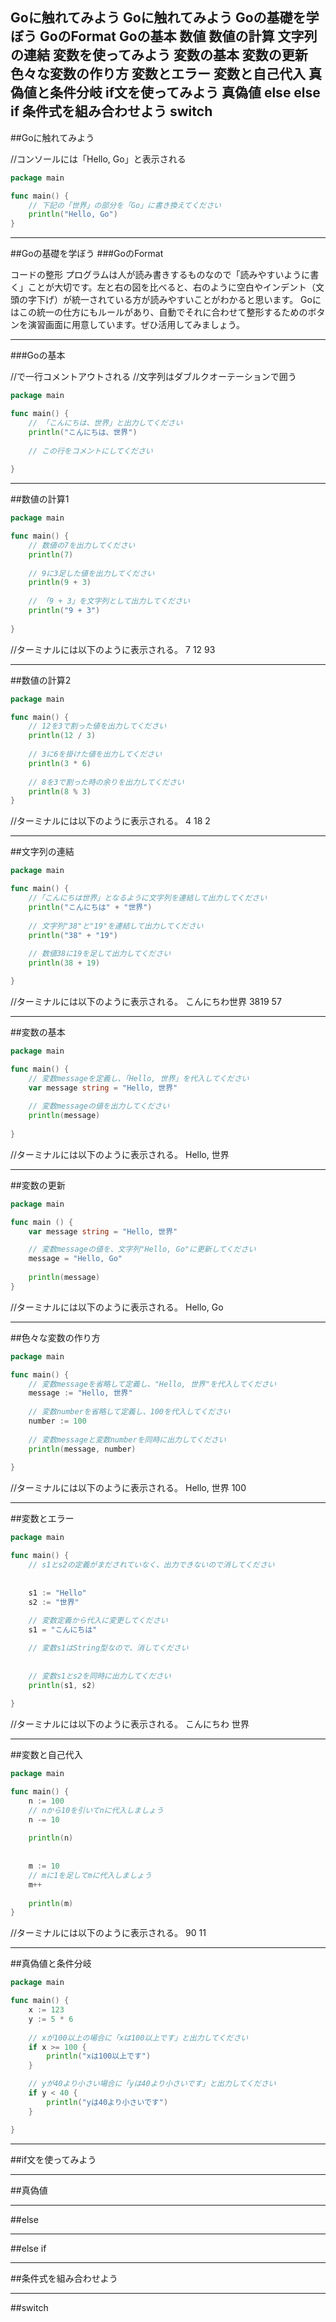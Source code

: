 Goに触れてみよう
Goに触れてみよう
Goの基礎を学ぼう
GoのFormat
Goの基本
数値
数値の計算
文字列の連結
変数を使ってみよう
変数の基本
変数の更新
色々な変数の作り方
変数とエラー
変数と自己代入
真偽値と条件分岐
if文を使ってみよう
真偽値
else
else if
条件式を組み合わせよう
switch
----------------------------------------
##Goに触れてみよう

//コンソールには「Hello, Go」と表示される

```main.go
package main

func main() {
    // 下記の「世界」の部分を「Go」に書き換えてください
    println("Hello, Go")
}
```

----------------------------------------
##Goの基礎を学ぼう
###GoのFormat

コードの整形
プログラムは人が読み書きするものなので「読みやすいように書く」ことが大切です。左と右の図を比べると、右のように空白やインデント（文頭の字下げ）が統一されている方が読みやすいことがわかると思います。
Goにはこの統一の仕方にもルールがあり、自動でそれに合わせて整形するためのボタンを演習画面に用意しています。ぜひ活用してみましょう。

----------------------------------------
###Goの基本

//で一行コメントアウトされる
//文字列はダブルクオーテーションで囲う

```main.go
package main

func main() {
    // 「こんにちは、世界」と出力してください
    println("こんにちは、世界")
    
    // この行をコメントにしてください
    
}
```

----------------------------------------
##数値の計算1


```main.go
package main

func main() {
    // 数値の7を出力してください
    println(7)
    
    // 9に3足した値を出力してください
    println(9 + 3)
    
    // 「9 + 3」を文字列として出力してください   
    println("9 + 3")
    
}
```

//ターミナルには以下のように表示される。
7
12
93

----------------------------------------
##数値の計算2

```main.go
package main

func main() {
    // 12を3で割った値を出力してください
    println(12 / 3)
    
    // 3に6を掛けた値を出力してください
    println(3 * 6)
    
    // 8を3で割った時の余りを出力してください
    println(8 % 3)
}

```

//ターミナルには以下のように表示される。
4
18
2

----------------------------------------
##文字列の連結


```main.go
package main

func main() {
    //「こんにちは世界」となるように文字列を連結して出力してください
    println("こんにちは" + "世界")
    
    // 文字列"38"と"19"を連結して出力してください
    println("38" + "19")
    
    // 数値38に19を足して出力してください
    println(38 + 19)

}
```

//ターミナルには以下のように表示される。
こんにちわ世界
3819
57

----------------------------------------
##変数の基本


```main.go
package main

func main() {
    // 変数messageを定義し、「Hello, 世界」を代入してください
    var message string = "Hello, 世界"
    
    // 変数messageの値を出力してください
    println(message)
    
}
```

//ターミナルには以下のように表示される。
Hello, 世界


----------------------------------------
##変数の更新


```main.go
package main

func main () {
    var message string = "Hello, 世界"

    // 変数messageの値を、文字列"Hello, Go"に更新してください
	message = "Hello, Go"
	
	println(message)
}
```

//ターミナルには以下のように表示される。
Hello, Go

----------------------------------------
##色々な変数の作り方


```main.go
package main

func main() {
    // 変数messageを省略して定義し、"Hello, 世界"を代入してください
    message := "Hello, 世界"
    
    // 変数numberを省略して定義し、100を代入してください
    number := 100
    
    // 変数messageと変数numberを同時に出力してください
    println(message, number)
    
}

```


//ターミナルには以下のように表示される。
Hello, 世界 100

----------------------------------------
##変数とエラー

```main.go
package main

func main() {
    // s1とs2の定義がまだされていなく、出力できないので消してください
    
    
    s1 := "Hello"
    s2 := "世界"
    
    // 変数定義から代入に変更してください
    s1 = "こんにちは"

    // 変数s1はString型なので、消してください
    
    
    // 変数s1とs2を同時に出力してください
    println(s1, s2)
    
}

```


//ターミナルには以下のように表示される。
こんにちわ 世界


----------------------------------------
##変数と自己代入


```main.go
package main

func main() {
    n := 100
    // nから10を引いてnに代入しましょう
    n -= 10
    
    println(n)
    
    
    m := 10
    // mに1を足してmに代入しましょう
    m++
    
    println(m)
}
```

//ターミナルには以下のように表示される。
90
11


----------------------------------------
##真偽値と条件分岐


```main.go
package main

func main() {
    x := 123
    y := 5 * 6
    
    // xが100以上の場合に「xは100以上です」と出力してください
    if x >= 100 {
        println("xは100以上です")
    }

    // yが40より小さい場合に「yは40より小さいです」と出力してください
    if y < 40 {
        println("yは40より小さいです")
    }

}
```

----------------------------------------
##if文を使ってみよう





----------------------------------------
##真偽値




----------------------------------------
##else

----------------------------------------
##else if

----------------------------------------
##条件式を組み合わせよう

----------------------------------------
##switch


